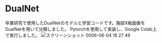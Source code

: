 # DualNet
卒業研究で使用したDualNetのモデルと学習コードです。胸部X戦画像をDualNetを用いて分類しました。
Pytorchを使用して実装し、Google Colab上で実行しました。
![スクリーンショット 0006-08-04 18 27 49](https://github.com/user-attachments/assets/e163c963-80a9-474d-bc90-35b4132afd6b)

